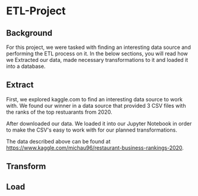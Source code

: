 # ETL-Project

## Background
For this project, we were tasked with finding an interesting data source and performing the ETL process on it. In the below sections, you will read how we Extracted our data, made necessary transformations to it and loaded it into a database. 

## **E**xtract
First, we explored kaggle.com to find an interesting data source to work with. We found our winner in a data source that provided 3 CSV files with the ranks of the top restuarants from 2020. 

After downloaded our data. We loaded it into our Jupyter Notebook in order to make the CSV's easy to work with for our planned transformations.

The data described above can be found at https://www.kaggle.com/michau96/restaurant-business-rankings-2020.

## **T**ransform




## **L**oad





